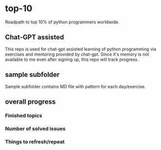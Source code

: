 # top-10
Roadpath to top 10% of python programmers worldwide.

## Chat-GPT assisted
This repo is used for chat-gpt assisted learning of python programming via exercises and mentoring provided by chat-gpt. Since it's memory is not available to me even after signing up, this repo will track progress.

## sample subfolder
Sample subfolder contains MD file with pattern for each day/exercise.

## overall progress
### Finished topics
### Number of solved issues
### Things to refresh/repeat
